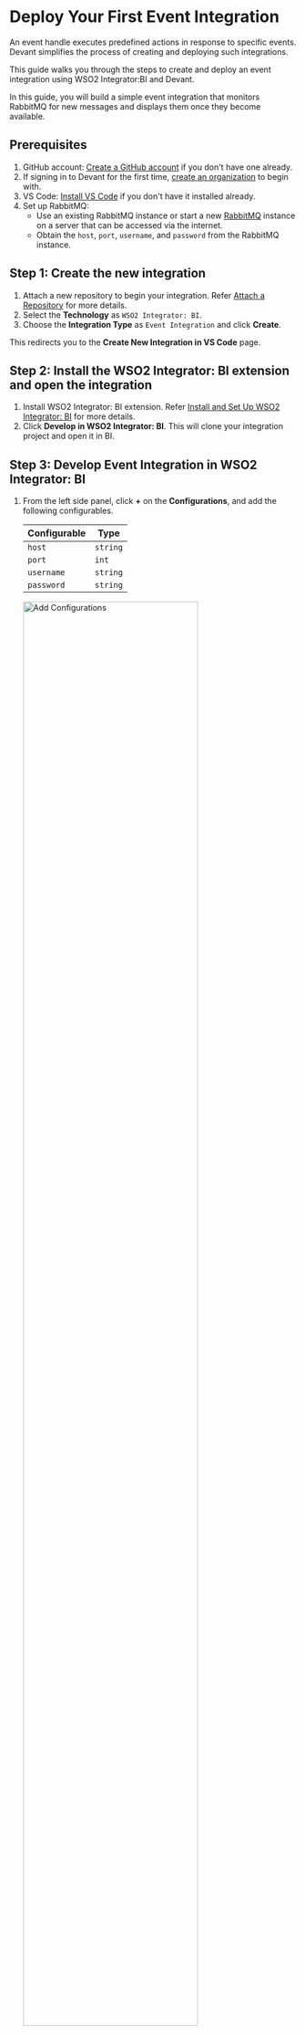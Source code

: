 # Deploy Your First Event Integration

An event handle executes predefined actions in response to specific events. Devant simplifies the process of creating and deploying such integrations.

This guide walks you through the steps to create and deploy an event integration using WSO2 Integrator:BI and Devant.

In this guide, you will build a simple event integration that monitors RabbitMQ for new messages and displays them once they become available.

## Prerequisites

1. GitHub account: [Create a GitHub account](https://github.com/signup) if you don't have one already.
2. If signing in to Devant for the first time, [create an organization](../references/create-an-organization.md) to begin with.
3. VS Code: [Install VS Code](https://code.visualstudio.com/download) if you don't have it installed already.
4. Set up RabbitMQ:
    - Use an existing RabbitMQ instance or start a new [RabbitMQ](https://www.rabbitmq.com/download.html) instance on a server that can be accessed via the internet.
    - Obtain the `host`, `port`, `username`, and `password` from the RabbitMQ instance.

## Step 1: Create the new integration

1. Attach a new repository to begin your integration. Refer [Attach a Repository](../references/attach-a-repository.md) for more details.
2. Select the **Technology** as `WSO2 Integrator: BI`.
3. Choose the **Integration Type** as `Event Integration` and click **Create**.

This redirects you to the **Create New Integration in VS Code** page. 

## Step 2: Install the WSO2 Integrator: BI extension and open the integration

1. Install WSO2 Integrator: BI extension. Refer [Install and Set Up WSO2 Integrator: BI](../references/install-and-setup-wso2-integrator-bi.md) for more details.
2. Click **Develop in WSO2 Integrator: BI**. This will clone your integration project and open it in BI.

## Step 3: Develop Event Integration in WSO2 Integrator: BI

1. From the left side panel, click **+** on the **Configurations**, and add the following configurables.

    | Configurable        | Type       |
    |---------------------|------------|
    | `host`              | `string`   |
    | `port`              | `int`      |
    | `username`          | `string`   |
    | `password`          | `string`   |
    
    <a href="{{base_path}}/assets/img/get-started/deploy-your-first-event-integration/add-configurables.gif"><img src="{{base_path}}/assets/img/get-started/deploy-your-first-event-integration/add-configurables.gif" alt="Add Configurations" width="80%"></a>

2. Go to the **Design View** by clicking the Home icon on the top left corner and click **Add Artifact**.
3. Select **RabbitMQ Event Handler**. Choosing the **Event Integration** from the Devant console disables the other options.
4. Provide the name of the **RabbitMQ Configuration** as `eventListener`.
5. Select previously defined `host` and `port` configuration variables for the **Host** and **Port**.
6. Then, expand the **Advanced Configurations** and enter the following configurables. Then click **Next**.

    | Field                   | Value        |
    |-------------------------|--------------|
    | **username**            | `username`   |
    | **password**            | `password`   |

7. Add `Orders` as the **Queue Name** and click **Create**. If there is no queue named `Orders` in RabbitMQ server, this will create a new queue with this name. 

    <a href="{{base_path}}/assets/img/get-started/deploy-your-first-event-integration/add-event-listener.gif"><img src="{{base_path}}/assets/img/get-started/deploy-your-first-event-integration/add-event-listener.gif" alt="Add Configurations" width="80%"></a>

8. In the **Design** view, click the `onMessage` function box. It will redirect you to the flow diagram view.
9. Click the plus icon after the **Start** node to open the node panel.
10. Add a **Log Info** node with the **Msg** as `message.toString()`. 

    <a href="{{base_path}}/assets/img/get-started/deploy-your-first-event-integration/implement-event-handler.gif"><img src="{{base_path}}/assets/img/get-started/deploy-your-first-event-integration/implement-event-handler.gif" alt="Add Configurations" width="80%"></a>

## Step 4: Push to Devant

1. Click the **Source Control** icon on the sidebar.
2. Click **+** to stage all changes.
3. Add an appropriate commit message and commit.
4. Click **Sync Changes** to push the changes to remote.
5. Go back to the **Design** view using the back arrow in the top left corner.
6. From the right side panel, click the **View in Devant** to view this integration in Devant.

## Step 5: Test the integration

1. Once you push the changes, the overview page of the Devant File Integration will automatically refresh and show you the **Latest Commit** and automatically build and show the **Build Status**.

    !!! note
        The build process may take some time. Once complete, the build status changes to **Success**. You can see the Build History by clicking **Build** in the left navigation.

2. Once the **Build Status** shows `Build completed`, click on `Configure to Continue` and details of RabbitMQ instance.

3. Send a sales order message to the **Orders** on the RabbitMQ server. You can send a sample sales order message similar to the following:

    ```json
    {
        "order_id": "12345",
        "customer_name": "John Doe",
        "product": "Widget",
        "quantity": 10,
        "total_amount": 100.00
    }
    ```

4. Observe the logs:
    - You can view the order message in the logs pane of the development card.

5. After successfully testing, you can promote your event integration to production by clicking the **Promote** button.

Now you have gained hands-on experience in creating, configuring, deploying, and testing an event integration.
